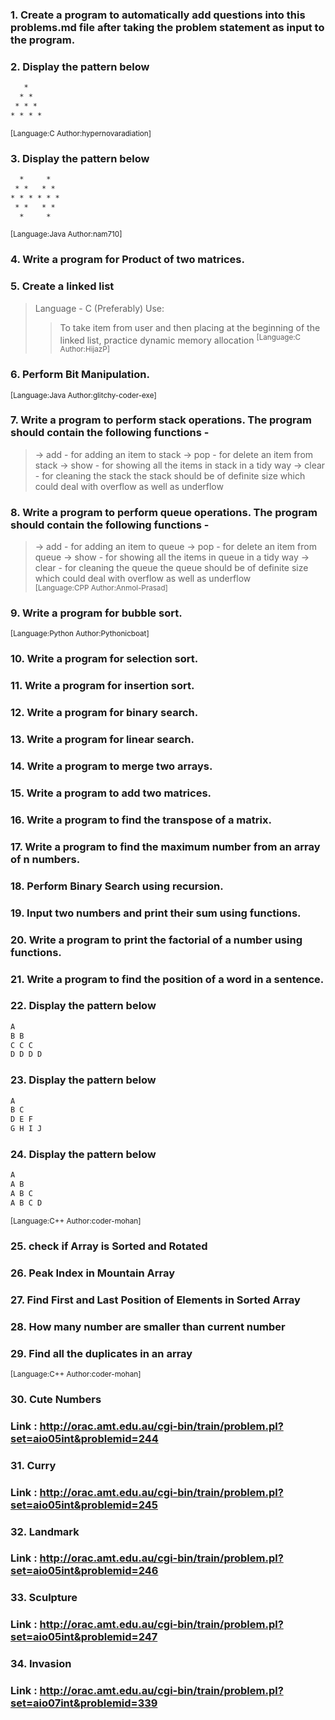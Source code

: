 ### 1. Create a program to automatically add questions into this problems.md file after taking the problem statement as input to the program.
### 2. Display the pattern below
```html
   *
  * *
 * * *
* * * *
```
<sup>[Language:C Author:hypernovaradiation]</sup>
### 3. Display the pattern below
```html
  *     *
 * *   * *
* * * * * *
 * *   * *
  *     *
```
<sup>[Language:Java Author:nam710]</sup>
### 4.	Write a program for Product of two matrices.
### 5. Create a linked list 
> Language - C (Preferably)
> Use:
>> To take item from user and then placing at the beginning of the linked list,
>> practice dynamic memory allocation
<sup>[Language:C Author:HijazP]</sup>
### 6. Perform Bit Manipulation.
<sup>[Language:Java Author:glitchy-coder-exe]</sup>
### 7. Write a program to perform stack operations. The program should contain the following functions -
> -> add - for adding an item to stack
> -> pop - for delete an item from stack
> -> show - for showing all the items in stack in a tidy way
> -> clear - for cleaning the stack
the stack should be of definite size which could deal with overflow as well as underflow
### 8. Write a program to perform queue operations. The program should contain the following functions -
> -> add - for adding an item to queue
> -> pop - for delete an item from queue
> -> show - for showing all the items in queue in a tidy way
> -> clear - for cleaning the queue
the queue should be of definite size which could deal with overflow as well as underflow\
<sup>[Language:CPP Author:Anmol-Prasad]</sup>
### 9. Write a program for bubble sort.
<sup>[Language:Python Author:Pythonicboat]</sup>
### 10. Write a program for selection sort.
### 11. Write a program for insertion sort.
### 12. Write a program for binary search.
### 13. Write a program for linear search.
### 14. Write a program to merge two arrays.
### 15. Write a program to add two matrices.
### 16. Write a program to find the transpose of a matrix.
### 17. Write a program to find the maximum number from an array of n numbers.
### 18. Perform Binary Search using recursion.
### 19. Input two numbers and print their sum using functions.
### 20. Write a program to print the factorial of a number using functions.
### 21. Write a program to find the position of a word in a sentence.
### 22. Display the pattern below
```html
A
B B
C C C
D D D D
```
### 23. Display the pattern below
```html
A
B C
D E F
G H I J
```
### 24. Display the pattern below
```html
A
A B
A B C
A B C D
```
<sup>	[Language:C++ 	Author:coder-mohan]</sup><br>
### 25. check if Array is Sorted and Rotated
### 26. Peak Index in Mountain Array 
### 27. Find First and Last Position of Elements in Sorted Array
### 28. How many number are smaller than current number 
### 29. Find all the duplicates in an array 


<sup>	[Language:C++ 	Author:coder-mohan]</sup><br>

### 30. Cute Numbers
### Link : http://orac.amt.edu.au/cgi-bin/train/problem.pl?set=aio05int&problemid=244

### 31. Curry
### Link : http://orac.amt.edu.au/cgi-bin/train/problem.pl?set=aio05int&problemid=245

### 32. Landmark
### Link : http://orac.amt.edu.au/cgi-bin/train/problem.pl?set=aio05int&problemid=246

### 33. Sculpture
### Link : http://orac.amt.edu.au/cgi-bin/train/problem.pl?set=aio05int&problemid=247

### 34. Invasion
### Link : http://orac.amt.edu.au/cgi-bin/train/problem.pl?set=aio07int&problemid=339
